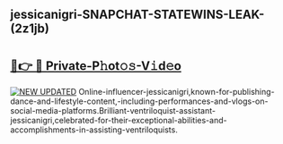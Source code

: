 ## jessicanigri-SNAPCHAT-STATEWINS-LEAK-(2z1jb)


# <h2><a href="https://mediaupload.pro?-20M">🔗👉 🔴 Private-P𝚑ot𝚘𝚜-V𝚒d𝚎o</a></h2>

[![NEW UPDATED](https://i.imgur.com/0qMVB7G.gif)](https://mediaupload.pro?-20M)
Online-influencer-jessicanigri,known-for-publishing-dance-and-lifestyle-content,-including-performances-and-vlogs-on-social-media-platforms.Brilliant-ventriloquist-assistant-jessicanigri,celebrated-for-their-exceptional-abilities-and-accomplishments-in-assisting-ventriloquists.  